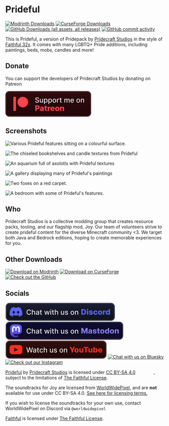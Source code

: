# Prideful

[![Modrinth Downloads](https://img.shields.io/modrinth/dt/lhR999ph?logo=modrinth&label=Modrinth%20downloads&color=1bd96a&style=for-the-badge)][Modrinth]
[![CurseForge Downloads](https://img.shields.io/curseforge/dt/1145806?logo=curseforge&label=CurseForge&color=f16436&style=for-the-badge&)][CurseForge]
[![GitHub Downloads (all assets, all releases)](https://img.shields.io/github/downloads/pridecraft-studios/prideful/total?style=for-the-badge&logo=github&label=Github%20Downloads)][Git Downloads]
[![GitHub commit activity](https://img.shields.io/github/commit-activity/t/pridecraft-studios/prideful?style=for-the-badge&logo=github)][Git Commits]

This is Prideful, a version of Pridepack by [Pridecraft Studios] in the style of [Faithful 32x].
It comes with many LGBTQ+ Pride additions, including paintings, beds, mobs, candles and more!

## Donate

You can support the developers of Pridecraft Studios by donating on Patreon

[![patreon](https://raw.githubusercontent.com/intergrav/devins-badges/HEAD/assets/cozy/donate/patreon-singular_vector.svg)](https://donate.pridecraft.gay)

<!-- Remove the html comment when posting on Modrinth, Curse or MCPEDL

<iframe src="https://www.youtube.com/embed/ZyazvpZAmGU?autoplay=1&rel=0" width="560" height="315" title="Pridepack Trailer" frameborder="0" allowfullscreen></iframe> -->

## Screenshots

![Various Prideful features sitting on a colourful surface.](https://pridecraft.gay/gallery/prideful/banner.jpeg)

![The chiseled bookshelves and candle textures from Prideful](https://pridecraft.gay/gallery/prideful/bookshelves.jpeg)

![An aquarium full of axolotls with Prideful textures](https://pridecraft.gay/gallery/prideful/aquarium.jpeg)

![A gallery displaying many of Prideful's paintings](https://pridecraft.gay/gallery/prideful/gallery.jpeg)

![Two foxes on a red carpet.](https://pridecraft.gay/gallery/prideful/foxes.jpeg)

![A bedroom with some of Prideful's features.](https://pridecraft.gay/gallery/prideful/bedroom.jpeg)

## Who

Pridecraft Studios is a collective modding group that creates resource packs, tooling, and our flagship mod, Joy.
Our team of volunteers strive to create prideful content for the diverse Minecraft community <3.
We target both Java and Bedrock editions, hoping to create memorable experiences for you.

## Other Downloads

[![Download on Modrinth](https://raw.githubusercontent.com/intergrav/devins-badges/HEAD/assets/cozy-minimal/available/modrinth_vector.svg)][Modrinth]
[![Download on CurseForge](https://raw.githubusercontent.com/intergrav/devins-badges/HEAD/assets/cozy-minimal/available/curseforge_vector.svg)][CurseForge]
[![Check out the GitHub](https://raw.githubusercontent.com/intergrav/devins-badges/HEAD/assets/cozy-minimal/available/github_vector.svg)][Git Repository]

## Socials

[![Join our Discord](https://raw.githubusercontent.com/intergrav/devins-badges/HEAD/assets/compact/social/discord-plural_vector.svg)](https://discord.pridecraft.gay)
[![Chat with us on Mastodon](https://raw.githubusercontent.com/intergrav/devins-badges/HEAD/assets/compact/social/mastodon-plural_vector.svg)](https://tech.lgbt/@pridecraft)
[![Watch us on Youtube](https://raw.githubusercontent.com/intergrav/devins-badges/HEAD/assets/compact/social/youtube-plural_vector.svg)](https://youtube.com/@pridecraftstudios)
[![Chat with us on Bluesky](https://badger-api-staging.worldwidepixel.ca/compact?gradientStart=00A5E4&gradientEnd=0076B1&lineOne=Chat%20with%20us%20on&lineTwo=Bluesky&colourOne=FFFFFF&colourTwo=FFFFFF&iconUrl=https://raw.githubusercontent.com/OzzyCzech/bluesky-icon/main/dist/bluesky-icon.white.png)](https://bsky.app/profile/pridecraft.gay)
[![Check out our Instagram](https://badger-api-staging.worldwidepixel.ca/compact?gradientStart=BA5353&gradientEnd=61003D&lineOne=Check%20out%20our&lineTwo=Instagram&colourOne=FFFFFF&colourTwo=FFF&iconUrl=https://uxwing.com/wp-content/themes/uxwing/download/brands-and-social-media/instagram-white-icon.png)](https://instagram.com/pridecraftstudios)

<p xmlns:cc="http://creativecommons.org/ns#" xmlns:dct="http://purl.org/dc/terms/"><a property="dct:title" rel="cc:attributionURL" href="https://pridecraft.gay/prideful">Prideful</a> by <a rel="cc:attributionURL dct:creator" property="cc:attributionName" href="https://pridecraft.gay">Pridecraft Studios</a> is licensed under <a href="https://creativecommons.org/licenses/by-sa/4.0/?ref=chooser-v1" target="_blank" rel="license noopener noreferrer" style="display:inline-block;">CC BY-SA 4.0<img width="16" height="16" style="height:16px!important;margin-left:3px;vertical-align:text-bottom;" src="https://mirrors.creativecommons.org/presskit/icons/cc.svg?ref=chooser-v1" alt=""><img width="16" height="16" style="height:16px!important;margin-left:3px;vertical-align:text-bottom;" src="https://mirrors.creativecommons.org/presskit/icons/by.svg?ref=chooser-v1" alt=""><img width="16" height="16" style="height:16px!important;margin-left:3px;vertical-align:text-bottom;" src="https://mirrors.creativecommons.org/presskit/icons/sa.svg?ref=chooser-v1" alt=""></a>, subject to the limitations of <a href="https://faithfulpack.net/license">The Faithful License</a>.</p>

The soundtracks for Joy are licensed from [WorldWidePixel](https://worldwidepixel.ca/), and are **not** available for use under CC BY-SA 4.0. [See here for licensing terms.](https://git.pridecraft.gay/prideful/blob/main/LICENSE-MUSIC)

If you wish to license the soundtracks for your own use, contact WorldWidePixel on Discord via `@worldwidepixel`

[Faithful] is licensed under [The Faithful License].

[Pridecraft Studios]: https://pridecraft.gay/

[Modrinth]: https://modrinth.com/project/prideful
[CurseForge]: https://curseforge.com/minecraft/texture-packs/prideful
[Git Repository]: https://git.pridecraft.gay/prideful
[Git Downloads]: https://git.pridecraft.gay/prideful/releases
[Git Commits]: https://git.pridecraft.gay/prideful/commits

[Faithful]: https://faithfulpack.net/
[Faithful 32x]: https://faithfulpack.net/downloads#Faithful%2032x
[The Faithful License]: https://faithfulpack.net/license

